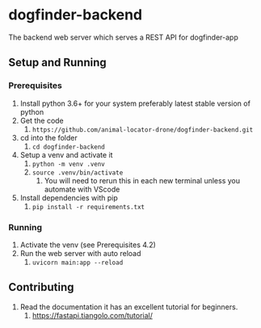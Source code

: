 # dogfinder-backend

The backend web server which serves a REST API for dogfinder-app

## Setup and Running

### Prerequisites

1. Install python 3.6+ for your system preferably latest stable version of python
2. Get the code
   1. `https://github.com/animal-locator-drone/dogfinder-backend.git`
3. cd into the folder
   1. `cd dogfinder-backend`
4. Setup a venv and activate it
   1. `python -m venv .venv`
   2. `source .venv/bin/activate`
      1. You will need to rerun this in each new terminal unless you automate with VScode
5. Install dependencies with pip
   1. `pip install -r requirements.txt`

### Running

1. Activate the venv (see Prerequisites 4.2)
2. Run the web server with auto reload
   1. `uvicorn main:app --reload`

## Contributing

1. Read the documentation it has an excellent tutorial for beginners.
   1. <https://fastapi.tiangolo.com/tutorial/>
